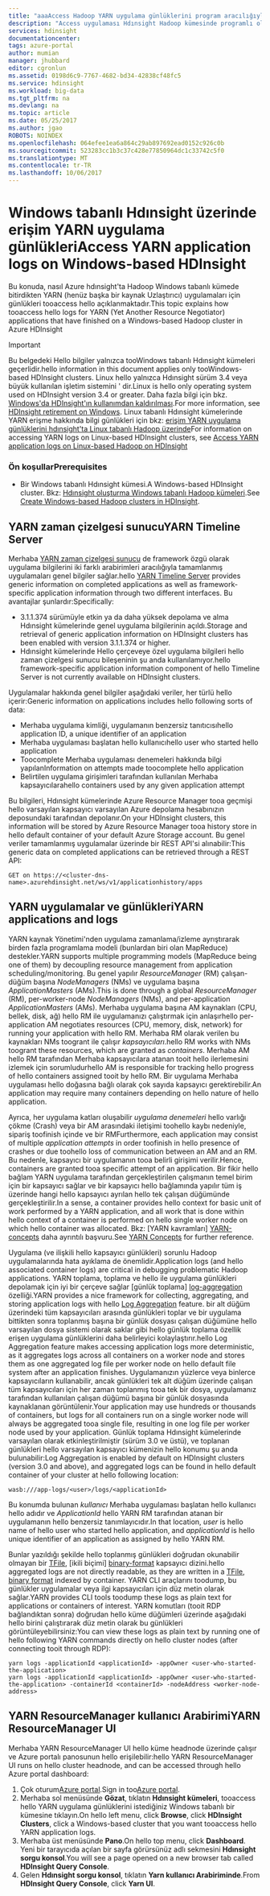 ```yaml
---
title: "aaaAccess Hadoop YARN uygulama günlüklerini program aracılığıyla - Azure | Microsoft Docs"
description: "Access uygulaması Hdınsight Hadoop kümesinde programlı olarak günlüğe kaydeder."
services: hdinsight
documentationcenter: 
tags: azure-portal
author: mumian
manager: jhubbard
editor: cgronlun
ms.assetid: 0198d6c9-7767-4682-bd34-42838cf48fc5
ms.service: hdinsight
ms.workload: big-data
ms.tgt_pltfrm: na
ms.devlang: na
ms.topic: article
ms.date: 05/25/2017
ms.author: jgao
ROBOTS: NOINDEX
ms.openlocfilehash: 064efee1ea6a864c29ab897692ead0152c926c0b
ms.sourcegitcommit: 523283cc1b3c37c428e77850964dc1c33742c5f0
ms.translationtype: MT
ms.contentlocale: tr-TR
ms.lasthandoff: 10/06/2017
---
```

# <a name="access-yarn-application-logs-on-windows-based-hdinsight"></a><span data-ttu-id="0bed1-103">Windows tabanlı Hdınsight üzerinde erişim YARN uygulama günlükleri</span><span class="sxs-lookup"><span data-stu-id="0bed1-103">Access YARN application logs on Windows-based HDInsight</span></span>
<span data-ttu-id="0bed1-104">Bu konuda, nasıl Azure hdınsight'ta Hadoop Windows tabanlı kümede bitirdikten YARN (henüz başka bir kaynak Uzlaştırıcı) uygulamaları için günlükleri tooaccess hello açıklanmaktadır.</span><span class="sxs-lookup"><span data-stu-id="0bed1-104">This topic explains how tooaccess hello logs for YARN (Yet Another Resource Negotiator) applications that have finished on a Windows-based Hadoop cluster in Azure HDInsight</span></span>

> [!IMPORTANT]
> <span data-ttu-id="0bed1-105">Bu belgedeki Hello bilgiler yalnızca tooWindows tabanlı Hdınsight kümeleri geçerlidir.</span><span class="sxs-lookup"><span data-stu-id="0bed1-105">hello information in this document applies only tooWindows-based HDInsight clusters.</span></span> <span data-ttu-id="0bed1-106">Linux hello yalnızca Hdınsight sürüm 3.4 veya büyük kullanılan işletim sistemini ' dir.</span><span class="sxs-lookup"><span data-stu-id="0bed1-106">Linux is hello only operating system used on HDInsight version 3.4 or greater.</span></span> <span data-ttu-id="0bed1-107">Daha fazla bilgi için bkz. [Windows'da HDInsight'ın kullanımdan kaldırılması](hdinsight-component-versioning.md#hdinsight-windows-retirement).</span><span class="sxs-lookup"><span data-stu-id="0bed1-107">For more information, see [HDInsight retirement on Windows](hdinsight-component-versioning.md#hdinsight-windows-retirement).</span></span> <span data-ttu-id="0bed1-108">Linux tabanlı Hdınsight kümelerinde YARN erişme hakkında bilgi günlükleri için bkz: [erişim YARN uygulama günlüklerini hdınsight'ta Linux tabanlı Hadoop üzerinde](hdinsight-hadoop-access-yarn-app-logs-linux.md)</span><span class="sxs-lookup"><span data-stu-id="0bed1-108">For information on accessing YARN logs on Linux-based HDInsight clusters, see [Access YARN application logs on Linux-based Hadoop on HDInsight](hdinsight-hadoop-access-yarn-app-logs-linux.md)</span></span>
>


### <a name="prerequisites"></a><span data-ttu-id="0bed1-109">Ön koşullar</span><span class="sxs-lookup"><span data-stu-id="0bed1-109">Prerequisites</span></span>
* <span data-ttu-id="0bed1-110">Bir Windows tabanlı Hdınsight kümesi.</span><span class="sxs-lookup"><span data-stu-id="0bed1-110">A Windows-based HDInsight cluster.</span></span>  <span data-ttu-id="0bed1-111">Bkz: [Hdınsight oluşturma Windows tabanlı Hadoop kümeleri](hdinsight-hadoop-provision-linux-clusters.md).</span><span class="sxs-lookup"><span data-stu-id="0bed1-111">See [Create Windows-based Hadoop clusters in HDInsight](hdinsight-hadoop-provision-linux-clusters.md).</span></span>

## <a name="yarn-timeline-server"></a><span data-ttu-id="0bed1-112">YARN zaman çizelgesi sunucu</span><span class="sxs-lookup"><span data-stu-id="0bed1-112">YARN Timeline Server</span></span>
<span data-ttu-id="0bed1-113">Merhaba <a href="http://hadoop.apache.org/docs/r2.4.0/hadoop-yarn/hadoop-yarn-site/TimelineServer.html" target="_blank">YARN zaman çizelgesi sunucu</a> de framework özgü olarak uygulama bilgilerini iki farklı arabirimleri aracılığıyla tamamlanmış uygulamaları genel bilgiler sağlar.</span><span class="sxs-lookup"><span data-stu-id="0bed1-113">hello <a href="http://hadoop.apache.org/docs/r2.4.0/hadoop-yarn/hadoop-yarn-site/TimelineServer.html" target="_blank">YARN Timeline Server</a> provides generic information on completed applications as well as framework-specific application information through two different interfaces.</span></span> <span data-ttu-id="0bed1-114">Bu avantajlar şunlardır:</span><span class="sxs-lookup"><span data-stu-id="0bed1-114">Specifically:</span></span>

* <span data-ttu-id="0bed1-115">3.1.1.374 sürümüyle etkin ya da daha yüksek depolama ve alma Hdınsight kümelerinde genel uygulama bilgilerinin açıldı.</span><span class="sxs-lookup"><span data-stu-id="0bed1-115">Storage and retrieval of generic application information on HDInsight clusters has been enabled with version 3.1.1.374 or higher.</span></span>
* <span data-ttu-id="0bed1-116">Hdınsight kümelerinde Hello çerçeveye özel uygulama bilgileri hello zaman çizelgesi sunucu bileşeninin şu anda kullanılamıyor.</span><span class="sxs-lookup"><span data-stu-id="0bed1-116">hello framework-specific application information component of hello Timeline Server is not currently available on HDInsight clusters.</span></span>

<span data-ttu-id="0bed1-117">Uygulamalar hakkında genel bilgiler aşağıdaki veriler, her türlü hello içerir:</span><span class="sxs-lookup"><span data-stu-id="0bed1-117">Generic information on applications includes hello following sorts of data:</span></span>

* <span data-ttu-id="0bed1-118">Merhaba uygulama kimliği, uygulamanın benzersiz tanıtıcısı</span><span class="sxs-lookup"><span data-stu-id="0bed1-118">hello application ID, a unique identifier of an application</span></span>
* <span data-ttu-id="0bed1-119">Merhaba uygulaması başlatan hello kullanıcı</span><span class="sxs-lookup"><span data-stu-id="0bed1-119">hello user who started hello application</span></span>
* <span data-ttu-id="0bed1-120">Toocomplete Merhaba uygulaması denemeleri hakkında bilgi yapılan</span><span class="sxs-lookup"><span data-stu-id="0bed1-120">Information on attempts made toocomplete hello application</span></span>
* <span data-ttu-id="0bed1-121">Belirtilen uygulama girişimleri tarafından kullanılan Merhaba kapsayıcılara</span><span class="sxs-lookup"><span data-stu-id="0bed1-121">hello containers used by any given application attempt</span></span>

<span data-ttu-id="0bed1-122">Bu bilgileri, Hdınsight kümelerinde Azure Resource Manager tooa geçmişi hello varsayılan kapsayıcı varsayılan Azure depolama hesabınızın deposundaki tarafından depolanır.</span><span class="sxs-lookup"><span data-stu-id="0bed1-122">On your HDInsight clusters, this information will be stored by Azure Resource Manager tooa history store in hello default container of your default Azure Storage account.</span></span> <span data-ttu-id="0bed1-123">Bu genel veriler tamamlanmış uygulamalar üzerinde bir REST API'si alınabilir:</span><span class="sxs-lookup"><span data-stu-id="0bed1-123">This generic data on completed applications can be retrieved through a REST API:</span></span>

    GET on https://<cluster-dns-name>.azurehdinsight.net/ws/v1/applicationhistory/apps


## <a name="yarn-applications-and-logs"></a><span data-ttu-id="0bed1-124">YARN uygulamalar ve günlükleri</span><span class="sxs-lookup"><span data-stu-id="0bed1-124">YARN applications and logs</span></span>
<span data-ttu-id="0bed1-125">YARN kaynak Yönetimi'nden uygulama zamanlama/izleme ayrıştırarak birden fazla programlama modeli (bunlardan biri olan MapReduce) destekler.</span><span class="sxs-lookup"><span data-stu-id="0bed1-125">YARN supports multiple programming models (MapReduce being one of them) by decoupling resource management from application scheduling/monitoring.</span></span> <span data-ttu-id="0bed1-126">Bu genel yapılır *ResourceManager* (RM) çalışan-düğüm başına *NodeManagers* (NMs) ve uygulama başına *ApplicationMasters* (AMs).</span><span class="sxs-lookup"><span data-stu-id="0bed1-126">This is done through a global *ResourceManager* (RM), per-worker-node *NodeManagers* (NMs), and per-application *ApplicationMasters* (AMs).</span></span> <span data-ttu-id="0bed1-127">Merhaba uygulama başına AM kaynakları (CPU, bellek, disk, ağ) hello RM ile uygulamanızı çalıştırmak için anlaşır</span><span class="sxs-lookup"><span data-stu-id="0bed1-127">hello per-application AM negotiates resources (CPU, memory, disk, network) for running your application with hello RM.</span></span> <span data-ttu-id="0bed1-128">Merhaba RM olarak verilen bu kaynakları NMs toogrant ile çalışır *kapsayıcıları*.</span><span class="sxs-lookup"><span data-stu-id="0bed1-128">hello RM works with NMs toogrant these resources, which are granted as *containers*.</span></span> <span data-ttu-id="0bed1-129">Merhaba AM hello RM tarafından Merhaba kapsayıcılara atanan tooit hello ilerlemesini izlemek için sorumludur</span><span class="sxs-lookup"><span data-stu-id="0bed1-129">hello AM is responsible for tracking hello progress of hello containers assigned tooit by hello RM.</span></span> <span data-ttu-id="0bed1-130">Bir uygulama Merhaba uygulaması hello doğasına bağlı olarak çok sayıda kapsayıcı gerektirebilir.</span><span class="sxs-lookup"><span data-stu-id="0bed1-130">An application may require many containers depending on hello nature of hello application.</span></span>

<span data-ttu-id="0bed1-131">Ayrıca, her uygulama katları oluşabilir *uygulama denemeleri* hello varlığı çökme (Crash) veya bir AM arasındaki iletişimi toohello kaybı nedeniyle, sipariş toofinish içinde ve bir RM</span><span class="sxs-lookup"><span data-stu-id="0bed1-131">Furthermore, each application may consist of multiple *application attempts* in order toofinish in hello presence of crashes or due toohello loss of communication between an AM and an RM.</span></span> <span data-ttu-id="0bed1-132">Bu nedenle, kapsayıcı bir uygulamanın tooa belirli girişimi verilir.</span><span class="sxs-lookup"><span data-stu-id="0bed1-132">Hence, containers are granted tooa specific attempt of an application.</span></span> <span data-ttu-id="0bed1-133">Bir fikir hello bağlam YARN uygulama tarafından gerçekleştirilen çalışmanın temel birim için bir kapsayıcı sağlar ve bir kapsayıcı hello bağlamında yapılır tüm iş üzerinde hangi hello kapsayıcı ayrılan hello tek çalışan düğümünde gerçekleştirilir.</span><span class="sxs-lookup"><span data-stu-id="0bed1-133">In a sense, a container provides hello context for basic unit of work performed by a YARN application, and all work that is done within hello context of a container is performed on hello single worker node on which hello container was allocated.</span></span> <span data-ttu-id="0bed1-134">Bkz: [YARN kavramları] [ YARN-concepts] daha ayrıntılı başvuru.</span><span class="sxs-lookup"><span data-stu-id="0bed1-134">See [YARN Concepts][YARN-concepts] for further reference.</span></span>

<span data-ttu-id="0bed1-135">Uygulama (ve ilişkili hello kapsayıcı günlükleri) sorunlu Hadoop uygulamalarında hata ayıklama de önemlidir.</span><span class="sxs-lookup"><span data-stu-id="0bed1-135">Application logs (and hello associated container logs) are critical in debugging problematic Hadoop applications.</span></span> <span data-ttu-id="0bed1-136">YARN toplama, toplama ve hello ile uygulama günlükleri depolamak için iyi bir çerçeve sağlar [günlük toplama] [ log-aggregation] özelliği.</span><span class="sxs-lookup"><span data-stu-id="0bed1-136">YARN provides a nice framework for collecting, aggregating, and storing application logs with hello [Log Aggregation][log-aggregation] feature.</span></span> <span data-ttu-id="0bed1-137">bir alt düğüm üzerindeki tüm kapsayıcıları arasında günlükleri toplar ve bir uygulama bittikten sonra toplanmış başına bir günlük dosyası çalışan düğümüne hello varsayılan dosya sistemi olarak saklar gibi hello günlük toplama özellik erişen uygulama günlüklerini daha belirleyici kolaylaştırır.</span><span class="sxs-lookup"><span data-stu-id="0bed1-137">hello Log Aggregation feature makes accessing application logs more deterministic, as it aggregates logs across all containers on a worker node and stores them as one aggregated log file per worker node on hello default file system after an application finishes.</span></span> <span data-ttu-id="0bed1-138">Uygulamanızın yüzlerce veya binlerce kapsayıcıların kullanabilir, ancak günlükleri tek alt düğüm üzerinde çalışan tüm kapsayıcıları için her zaman toplanmış tooa tek bir dosya, uygulamanız tarafından kullanılan çalışan düğümü başına bir günlük dosyasında kaynaklanan görüntülenir.</span><span class="sxs-lookup"><span data-stu-id="0bed1-138">Your application may use hundreds or thousands of containers, but logs for all containers run on a single worker node will always be aggregated tooa single file, resulting in one log file per worker node used by your application.</span></span> <span data-ttu-id="0bed1-139">Günlük toplama Hdınsight kümelerinde varsayılan olarak etkinleştirilmiştir (sürüm 3.0 ve üstü), ve toplanan günlükleri hello varsayılan kapsayıcı kümenizin hello konumu şu anda bulunabilir:</span><span class="sxs-lookup"><span data-stu-id="0bed1-139">Log Aggregation is enabled by default on HDInsight clusters (version 3.0 and above), and aggregated logs can be found in hello default container of your cluster at hello following location:</span></span>

    wasb:///app-logs/<user>/logs/<applicationId>

<span data-ttu-id="0bed1-140">Bu konumda bulunan *kullanıcı* Merhaba uygulaması başlatan hello kullanıcı hello adıdır ve *ApplicationId* hello YARN RM tarafından atanan bir uygulamanın hello benzersiz tanımlayıcıdır.</span><span class="sxs-lookup"><span data-stu-id="0bed1-140">In that location, *user* is hello name of hello user who started hello application, and *applicationId* is hello unique identifier of an application as assigned by hello YARN RM.</span></span>

<span data-ttu-id="0bed1-141">Bunlar yazıldığı şekilde hello toplanmış günlükleri doğrudan okunabilir olmayan bir [TFile][T-file], [ikili biçimi] [ binary-format] kapsayıcı dizini.</span><span class="sxs-lookup"><span data-stu-id="0bed1-141">hello aggregated logs are not directly readable, as they are written in a [TFile][T-file], [binary format][binary-format] indexed by container.</span></span> <span data-ttu-id="0bed1-142">YARN CLI araçlarını toodump, bu günlükler uygulamalar veya ilgi kapsayıcıları için düz metin olarak sağlar.</span><span class="sxs-lookup"><span data-stu-id="0bed1-142">YARN provides CLI tools toodump these logs as plain text for applications or containers of interest.</span></span> <span data-ttu-id="0bed1-143">YARN komutları (tooit RDP bağlandıktan sonra) doğrudan hello küme düğümleri üzerinde aşağıdaki hello birini çalıştırarak düz metin olarak bu günlükleri görüntüleyebilirsiniz:</span><span class="sxs-lookup"><span data-stu-id="0bed1-143">You can view these logs as plain text by running one of hello following YARN commands directly on hello cluster nodes (after connecting tooit through RDP):</span></span>

    yarn logs -applicationId <applicationId> -appOwner <user-who-started-the-application>
    yarn logs -applicationId <applicationId> -appOwner <user-who-started-the-application> -containerId <containerId> -nodeAddress <worker-node-address>


## <a name="yarn-resourcemanager-ui"></a><span data-ttu-id="0bed1-144">YARN ResourceManager kullanıcı Arabirimi</span><span class="sxs-lookup"><span data-stu-id="0bed1-144">YARN ResourceManager UI</span></span>
<span data-ttu-id="0bed1-145">Merhaba YARN ResourceManager UI hello küme headnode üzerinde çalışır ve Azure portalı panosunun hello erişilebilir:</span><span class="sxs-lookup"><span data-stu-id="0bed1-145">hello YARN ResourceManager UI runs on hello cluster headnode, and can be accessed through hello Azure portal dashboard:</span></span>

1. <span data-ttu-id="0bed1-146">Çok oturum[Azure portal](https://portal.azure.com/).</span><span class="sxs-lookup"><span data-stu-id="0bed1-146">Sign in too[Azure portal](https://portal.azure.com/).</span></span>
2. <span data-ttu-id="0bed1-147">Merhaba sol menüsünde **Gözat**, tıklatın **Hdınsight kümeleri**, tooaccess hello YARN uygulama günlüklerini istediğiniz Windows tabanlı bir kümesine tıklayın.</span><span class="sxs-lookup"><span data-stu-id="0bed1-147">On hello left menu, click **Browse**, click **HDInsight Clusters**, click a Windows-based cluster that you want tooaccess hello YARN application logs.</span></span>
3. <span data-ttu-id="0bed1-148">Merhaba üst menüsünde **Pano**.</span><span class="sxs-lookup"><span data-stu-id="0bed1-148">On hello top menu, click **Dashboard**.</span></span> <span data-ttu-id="0bed1-149">Yeni bir tarayıcıda açılan bir sayfa görürsünüz adlı sekmesini **Hdınsight sorgu konsol**.</span><span class="sxs-lookup"><span data-stu-id="0bed1-149">You will see a page opened on a new browser tab called **HDInsight Query Console**.</span></span>
4. <span data-ttu-id="0bed1-150">Gelen **Hdınsight sorgu konsol**, tıklatın **Yarn kullanıcı Arabiriminde**.</span><span class="sxs-lookup"><span data-stu-id="0bed1-150">From **HDInsight Query Console**, click **Yarn UI**.</span></span>

[YARN-timeline-server]:http://hadoop.apache.org/docs/r2.4.0/hadoop-yarn/hadoop-yarn-site/TimelineServer.html
[log-aggregation]:http://hortonworks.com/blog/simplifying-user-logs-management-and-access-in-yarn/
[T-file]:https://issues.apache.org/jira/secure/attachment/12396286/TFile%20Specification%2020081217.pdf
[binary-format]:https://issues.apache.org/jira/browse/HADOOP-3315
[YARN-concepts]:http://hortonworks.com/blog/apache-hadoop-yarn-concepts-and-applications/
